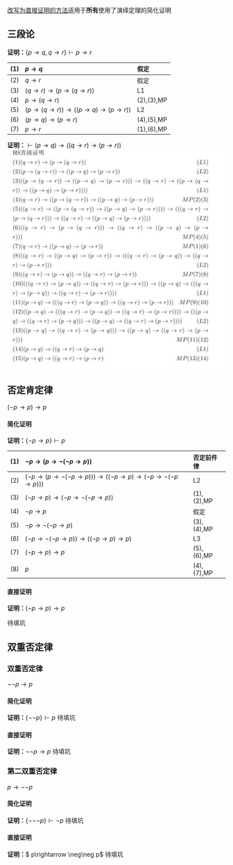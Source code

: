
[改写为直接证明的方法](经典命题逻辑公理系统定理证明算法设计_杜国平.pdf)适用于**所有**使用了演绎定理的简化证明


## 三段论
**证明：**$\{p\rightarrow q,q\rightarrow r\}\vdash p\rightarrow r$

|(1)|  $p\rightarrow q$|假定
|:--:|:--|:--|
|(2)|  $q\rightarrow r$|假定
|(3)|  $(q\rightarrow r)\rightarrow(p\rightarrow(q\rightarrow r) )$|L1
|(4)|  $p\rightarrow (q\rightarrow r)$|(2),(3),MP
|(5)|  $(p\rightarrow (q\rightarrow r))\rightarrow((p\rightarrow q)\rightarrow(p\rightarrow r))$|L2
|(6)|  $(p\rightarrow q)\rightarrow(p\rightarrow r)$|(4),(5),MP
|(7)|  $p\rightarrow r$|(1),(6),MP

**证明：**$\vdash (p\rightarrow q)\rightarrow((q\rightarrow r)\rightarrow (p\rightarrow r))$
![HS直接证明](HS直接证明.png)

## 否定肯定律
$(\neg p\rightarrow p)\rightarrow p$

#### 简化证明
**证明：**$\{\neg p\rightarrow p\}\vdash p$


|(1)|  $\neg p\rightarrow(p\rightarrow\neg(\neg p\rightarrow p))$|否定前件律
|:--:|:--|:--|
|(2)|  $(\neg p\rightarrow(p\rightarrow\neg(\neg p\rightarrow p)))\rightarrow((\neg p\rightarrow p)\rightarrow(\neg p \rightarrow \neg(\neg p\rightarrow p)))$|L2
|(3)|  $(\neg p\rightarrow p)\rightarrow(\neg p \rightarrow \neg(\neg p\rightarrow p))$|(1),(2),MP
|(4)|  $\neg p\rightarrow p$|假定
|(5)|  $\neg p \rightarrow \neg(\neg p\rightarrow p)$|(3),(4),MP
|(6)|  $(\neg p \rightarrow \neg(\neg p\rightarrow p))\rightarrow((\neg p\rightarrow p)\rightarrow p)$|L3
|(7)|  $(\neg p\rightarrow p)\rightarrow p$|(5),(6),MP
|(8)|  $p$|(4),(7),MP

#### 直接证明
**证明：**$(\neg p\rightarrow p)\rightarrow p$

待填坑

## 双重否定律

### 双重否定律
$\neg\neg p\rightarrow p$

#### 简化证明
**证明：**$\{\neg\neg p\}\vdash p$
待填坑

#### 直接证明
**证明：**$\neg\neg p\rightarrow p$
待填坑

### 第二双重否定律
$p\rightarrow\neg\neg p$

#### 简化证明
**证明：**$\{\neg\neg\neg p\}\vdash \neg p$
待填坑
#### 直接证明
**证明：**$ p\rightarrow \neg\neg p$
待填坑
